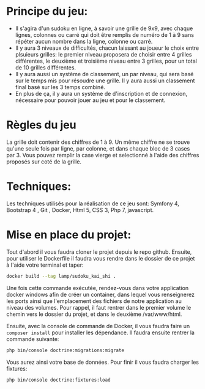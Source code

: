 # Principe du jeu:

- Il s'agira d'un sudoku en ligne, à savoir une grille de 9x9, avec chaque lignes, colonnes ou carré qui doit être remplis de numéro de 1 à 9 sans répéter aucun nombre dans la ligne, colonne ou carré.
- Il y aura 3 niveaux de difficultés, chacun laissant au joueur le choix entre plsuieurs grilles: le premier niveau proposera de choisir entre 4 grilles différentes, le deuxième et troisième niveau entre 3 grilles, pour un total de 10 grilles différentes.
- Il y aura aussi un système de classement, un par niveau, qui sera basé sur le temps mis pour résoudre une grille. Il y aura aussi un classement final basé sur les 3 temps combiné.
- En plus de ça, il y aura un système de d'inscription et de connexion, nécessaire pour pouvoir jouer au jeu et pour le classement.

# Règles du jeu

La grille doit contenir des chiffres de 1 à 9. Un même chiffre ne se trouve qu'une seule fois par ligne, par colonne, et dans chaque bloc de 3 cases par 3. Vous pouvez remplir la case vierge et selectionné à l'aide  des chiffres proposés sur coté de la grille. 

# Techniques:

Les techniques utilisés pour la réalisation de ce jeu sont:
 Symfony 4, Bootstrap 4 , Git , Docker, Html 5, CSS 3, Php 7, javascript.
 
# Mise en place du projet: 

Tout d'abord il vous faudra cloner le projet depuis le repo github.
Ensuite, pour utiliser le Dockerfile il faudra vous rendre dans le dossier de ce projet à l'aide votre terminal et taper:

```bash
docker build --tag lamp/sudoku_kai_shi .
```
Une fois cette commande exécutée, rendez-vous dans votre application docker windows afin de créer un container, dans lequel vous renseignerez les ports ainsi que l'emplacement des fichiers de notre application au niveau des volumes.
Pour rappel, il faut rentrer dans le premier volume le chemin vers le dossier du projet, et dans le deuxième /var/www/html.

Ensuite, avec la console de commande de Docker, il vous faudra faire un ``` composer install ``` pour installer les dépendance.
Il faudra ensuite rentrer la commande suivante:
```bash
php bin/console doctrine:migrations:migrate
```
Vous aurez ainsi votre base de données.
Pour finir il vous faudra charger les fixtures:
```bash
php bin/console doctrine:fixtures:load
```

